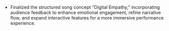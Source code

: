 - Finalized the structured song concept "Digital Empathy," incorporating audience feedback to enhance emotional engagement, refine narrative flow, and expand interactive features for a more immersive performance experience.